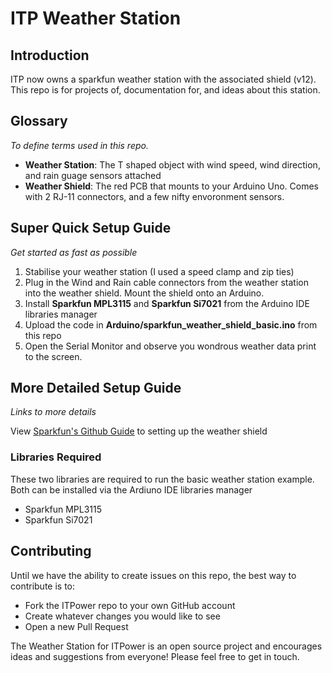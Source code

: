 # ITP Weather Station

## Introduction

ITP now owns a sparkfun weather station with the associated shield (v12). This repo is for projects of, documentation for, and ideas about this station.

## Glossary
*To define terms used in this repo.*

- **Weather Station**: The T shaped object with wind speed, wind direction, and rain guage sensors attached
- **Weather Shield**: The red PCB that mounts to your Arduino Uno. Comes with 2 RJ-11 connectors, and a few nifty envoronment sensors.

## Super Quick Setup Guide
*Get started as fast as possible*

1. Stabilise your weather station (I used a speed clamp and zip ties)
2. Plug in the Wind and Rain cable connectors from the weather station into the weather shield. Mount the shield onto an Arduino.
3. Install **Sparkfun MPL3115** and **Sparkfun Si7021** from the Arduino IDE libraries manager
4. Upload the code in **Arduino/sparkfun_weather_shield_basic.ino** from this repo
5. Open the Serial Monitor and observe you wondrous weather data print to the screen.

## More Detailed Setup Guide
*Links to more details*

View [Sparkfun's Github Guide](https://github.com/sparkfun/Weather_Shield) to setting up the weather shield

### Libraries Required

These two libraries are required to run the basic weather station example. Both can be installed via the Ardiuno IDE libraries manager

- Sparkfun MPL3115
- Sparkfun Si7021

## Contributing
Until we have the ability to create issues on this repo, the best way to contribute is to:
- Fork the ITPower repo to your own GitHub account
- Create whatever changes you would like to see
- Open a new Pull Request

The Weather Station for ITPower is an open source project and encourages ideas and suggestions from everyone! Please feel free to get in touch.
